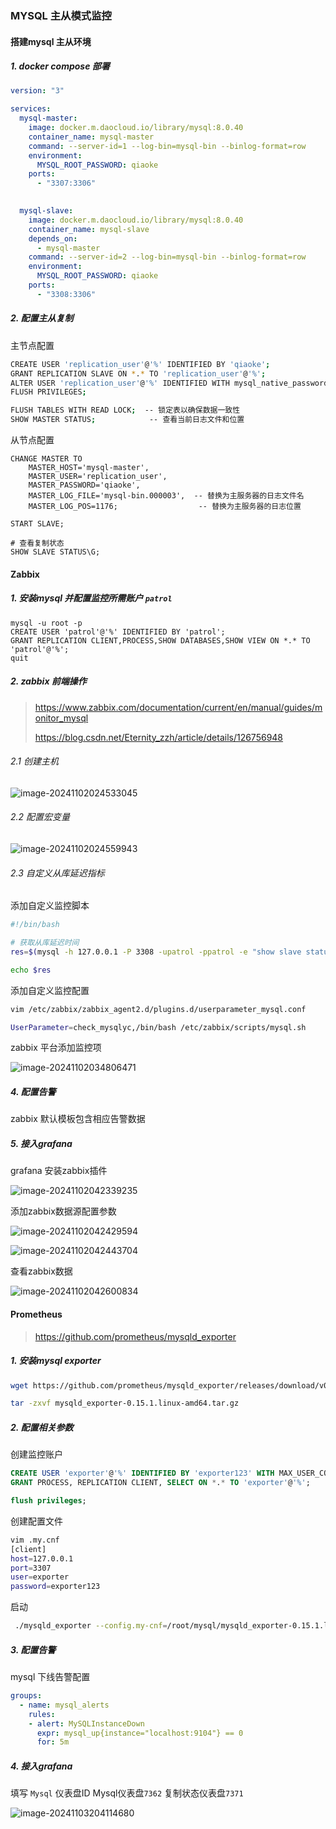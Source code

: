 ### MYSQL 主从模式监控<Badge type="tip" text="mysql" />

#### 搭建mysql 主从环境

##### 1. docker compose 部署

```yaml
version: "3"

services:
  mysql-master:
    image: docker.m.daocloud.io/library/mysql:8.0.40
    container_name: mysql-master
    command: --server-id=1 --log-bin=mysql-bin --binlog-format=row
    environment:
      MYSQL_ROOT_PASSWORD: qiaoke
    ports:
      - "3307:3306"

  
  mysql-slave:
    image: docker.m.daocloud.io/library/mysql:8.0.40
    container_name: mysql-slave
    depends_on:
      - mysql-master
    command: --server-id=2 --log-bin=mysql-bin --binlog-format=row
    environment:
      MYSQL_ROOT_PASSWORD: qiaoke
    ports:
      - "3308:3306"
```

##### 2. 配置主从复制

主节点配置

```bash
CREATE USER 'replication_user'@'%' IDENTIFIED BY 'qiaoke';
GRANT REPLICATION SLAVE ON *.* TO 'replication_user'@'%';
ALTER USER 'replication_user'@'%' IDENTIFIED WITH mysql_native_password BY 'qiaoke';
FLUSH PRIVILEGES;

FLUSH TABLES WITH READ LOCK;  -- 锁定表以确保数据一致性
SHOW MASTER STATUS;            -- 查看当前日志文件和位置
```

从节点配置

```
CHANGE MASTER TO
    MASTER_HOST='mysql-master',
    MASTER_USER='replication_user',
    MASTER_PASSWORD='qiaoke',
    MASTER_LOG_FILE='mysql-bin.000003',  -- 替换为主服务器的日志文件名
    MASTER_LOG_POS=1176;                  -- 替换为主服务器的日志位置
    
START SLAVE;

# 查看复制状态
SHOW SLAVE STATUS\G;
```

#### Zabbix

##### 1. 安装mysql 并配置监控所需账户 `patrol`

```
mysql -u root -p
CREATE USER 'patrol'@'%' IDENTIFIED BY 'patrol';
GRANT REPLICATION CLIENT,PROCESS,SHOW DATABASES,SHOW VIEW ON *.* TO 'patrol'@'%';
quit
```

##### 2. zabbix 前端操作

> https://www.zabbix.com/documentation/current/en/manual/guides/monitor_mysql
>
> https://blog.csdn.net/Eternity_zzh/article/details/126756948

###### 2.1 创建主机

![image-20241102024533045](/image-20241102024533045.png)

###### 2.2 配置宏变量

![image-20241102024559943](/image-20241102024559943.png)

###### 2.3 自定义从库延迟指标

添加自定义监控脚本

```bash
#!/bin/bash

# 获取从库延迟时间
res=$(mysql -h 127.0.0.1 -P 3308 -upatrol -ppatrol -e "show slave status\G" 2> /dev/null |awk '/Seconds_Behind_Master/ {print $2}')

echo $res
```

添加自定义监控配置

```bash
vim /etc/zabbix/zabbix_agent2.d/plugins.d/userparameter_mysql.conf

UserParameter=check_mysqlyc,/bin/bash /etc/zabbix/scripts/mysql.sh
```

zabbix 平台添加监控项

![image-20241102034806471](/image-20241102034806471.png)

##### 4. 配置告警

zabbix 默认模板包含相应告警数据

##### 5. 接入grafana

grafana 安装zabbix插件

![image-20241102042339235](/image-20241102042339235.png)

添加zabbix数据源配置参数

![image-20241102042429594](/image-20241102042429594.png)

![image-20241102042443704](/image-20241102042443704.png)

查看zabbix数据

![image-20241102042600834](/image-20241102042600834.png)

#### Prometheus

> https://github.com/prometheus/mysqld_exporter

##### 1. 安装mysql exporter

```bash
wget https://github.com/prometheus/mysqld_exporter/releases/download/v0.15.1/mysqld_exporter-0.15.1.linux-amd64.tar.gz

tar -zxvf mysqld_exporter-0.15.1.linux-amd64.tar.gz
```

##### 2. 配置相关参数

创建监控账户

```sql
CREATE USER 'exporter'@'%' IDENTIFIED BY 'exporter123' WITH MAX_USER_CONNECTIONS 3;
GRANT PROCESS, REPLICATION CLIENT, SELECT ON *.* TO 'exporter'@'%';

flush privileges;
```

创建配置文件

```bash
vim .my.cnf
[client]
host=127.0.0.1
port=3307
user=exporter
password=exporter123
```

启动

```bash
 ./mysqld_exporter --config.my-cnf=/root/mysql/mysqld_exporter-0.15.1.linux-amd64/.my.cnf
```

##### 3. 配置告警

mysql 下线告警配置

```yaml
groups:
  - name: mysql_alerts
    rules:
    - alert: MySQLInstanceDown
      expr: mysql_up{instance="localhost:9104"} == 0
      for: 5m
```

##### 4. 接入grafana

填写 `Mysql` 仪表盘ID Mysql仪表盘`7362` 复制状态仪表盘`7371`

![image-20241103204114680](/image-20241103204114680.png)